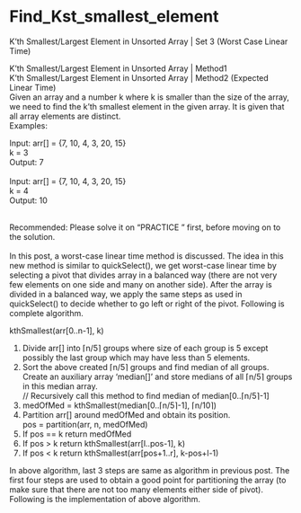 # Find_Kst_smallest_element
K’th Smallest/Largest Element in Unsorted Array | Set 3 (Worst Case Linear Time)<br>


K’th Smallest/Largest Element in Unsorted Array | Method1 <br>
K’th Smallest/Largest Element in Unsorted Array | Method2 (Expected Linear Time)<br>
Given an array and a number k where k is smaller than the size of the array, we need to find the k’th smallest element in the given array. It is given that all array elements are distinct.<br>
Examples: <br>
 

Input: arr[] = {7, 10, 4, 3, 20, 15}<br>
       k = 3<br>
Output: 7<br>
<br>
Input: arr[] = {7, 10, 4, 3, 20, 15}<br>
       k = 4<br>
Output: 10<br>
 <br>

Recommended: Please solve it on “PRACTICE ” first, before moving on to the solution. <br>
 <br>
 In this post, a worst-case linear time method is discussed. The idea in this new method is similar to quickSelect(), we get worst-case linear time by selecting a pivot that divides array in a balanced way (there are not very few elements on one side and many on another side). After the array is divided in a balanced way, we apply the same steps as used in quickSelect() to decide whether to go left or right of the pivot.
Following is complete algorithm.<br>
 

kthSmallest(arr[0..n-1], k) <br>
1) Divide arr[] into ⌈n/5⌉ groups where size of each group is 5 except possibly the last group which may have less than 5 elements. <br>
2) Sort the above created ⌈n/5⌉ groups and find median of all groups. Create an auxiliary array ‘median[]’ and store medians of all ⌈n/5⌉ groups in this median array.<br>
// Recursively call this method to find median of median[0..⌈n/5⌉-1] <br>
3) medOfMed = kthSmallest(median[0..⌈n/5⌉-1], ⌈n/10⌉)<br>
4) Partition arr[] around medOfMed and obtain its position. <br>
pos = partition(arr, n, medOfMed)<br>
5) If pos == k return medOfMed <br>
6) If pos > k return kthSmallest(arr[l..pos-1], k) <br>
7) If pos < k return kthSmallest(arr[pos+1..r], k-pos+l-1)<br>

In above algorithm, last 3 steps are same as algorithm in previous post. The first four steps are used to obtain a good point for partitioning the array (to make sure that there are not too many elements either side of pivot).<br>
Following is the implementation of above algorithm. <br>
 <br>
